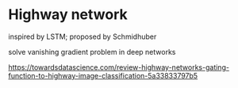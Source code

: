 
# Highway network

inspired by LSTM; proposed by Schmidhuber

solve vanishing gradient problem in deep networks

https://towardsdatascience.com/review-highway-networks-gating-function-to-highway-image-classification-5a33833797b5


